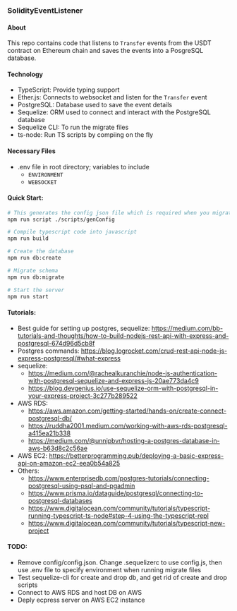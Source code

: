 ### SolidityEventListener

#### About
This repo contains code that listens to `Transfer` events from the USDT contract on Ethereum chain and saves the events into a PosgreSQL database.

#### Technology
- TypeScript: Provide typing support
- Ether.js: Connects to websocket and listen for the `Transfer` event
- PostgreSQL: Database used to save the event details
- Sequelize: ORM used to connect and interact with the PostgreSQL database
- Sequelize CLI: To run the migrate files
- ts-node: Run TS scripts by compiing on the fly

#### Necessary Files
- .env file in root directory; variables to include
  - `ENVIRONMENT`
  - `WEBSOCKET`

#### Quick Start:
```bash
# This generates the config json file which is required when you migrate the schemas to the database
npm run script ./scripts/genConfig

# Compile typescript code into javascript
npm run build

# Create the database
npm run db:create

# Migrate schema
npm run db:migrate

# Start the server
npm run start
```

#### Tutorials:
- Best guide for setting up postgres, sequelize: <https://medium.com/bb-tutorials-and-thoughts/how-to-build-nodejs-rest-api-with-express-and-postgresql-674d96d5cb8f>
- Postgres commands: <https://blog.logrocket.com/crud-rest-api-node-js-express-postgresql/#what-express>
- sequelize: 
  - <https://medium.com/@rachealkuranchie/node-js-authentication-with-postgresql-sequelize-and-express-js-20ae773da4c9>
  - <https://blog.devgenius.io/use-sequelize-orm-with-postgresql-in-your-express-project-3c277b289522>
- AWS RDS:
  - <https://aws.amazon.com/getting-started/hands-on/create-connect-postgresql-db/>
  - <https://ruddha2001.medium.com/working-with-aws-rds-postgresql-a415ea21b338>
  - <https://medium.com/@unnipbvr/hosting-a-postgres-database-in-aws-b63d8c2c56ae>
- AWS EC2: <https://betterprogramming.pub/deploying-a-basic-express-api-on-amazon-ec2-eea0b54a825>
- Others:
  - <https://www.enterprisedb.com/postgres-tutorials/connecting-postgresql-using-psql-and-pgadmin>
  - <https://www.prisma.io/dataguide/postgresql/connecting-to-postgresql-databases>
  - <https://www.digitalocean.com/community/tutorials/typescript-running-typescript-ts-node#step-4-using-the-typescript-repl>
  - <https://www.digitalocean.com/community/tutorials/typescript-new-project>

#### TODO:
- Remove config/config.json. Change .sequelizerc to use config.js, then use .env file to specify environment when running migrate files
- Test sequelize-cli for create and drop db, and get rid of create and drop scripts
- Connect to AWS RDS and host DB on AWS
- Deply ecpress server on AWS EC2 instance